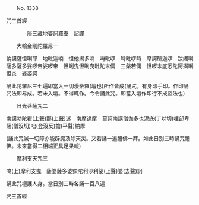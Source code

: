 ﻿　　No. 1338

咒三首經

　　　　唐三藏地婆訶羅奉　詔譯


　　大輪金剛陀羅尼一

訥謨薩怛唎耶　地毗迦喃　怛他揭多喃　唵毗啰　時毗啰時　摩訶斫迦啰　跋阇唎薩多薩多娑啰帝娑啰帝　怛唎曳怛唎曳毗陀末儞　三槃若儞　怛啰末底悉陀阿揭唎怛炎　娑婆訶

誦此陀羅尼三七遍即當入一切漫荼羅(壇也)所作皆成(誦咒。有身印手印。作印誦咒法即易成。若未入壇。不得輒作。今令誦此咒。即當入壇作印行不成盜法也)

　　日光菩薩咒二

南謨勃陀瞿(上聲)那(上聲)迷　南摩達摩　莫訶南謨僧伽多也泥底(丁以切)哩部卑薩(僧沒切)咄(登沒反)擔(平聲)納摩

(誦此咒滅一切障亦能辟魔及除天災。又若誦一遍禮佛一拜。如此日別三時誦咒禮佛。未來當得二相端正具足果報)

　　摩利支天咒三

唵(上)摩利支曳　薩婆薩多婆頞陀利沙利娑(上聲)婆(去聲)訶

誦此咒極護人身。當日別三時各誦一百八遍

咒三首經

